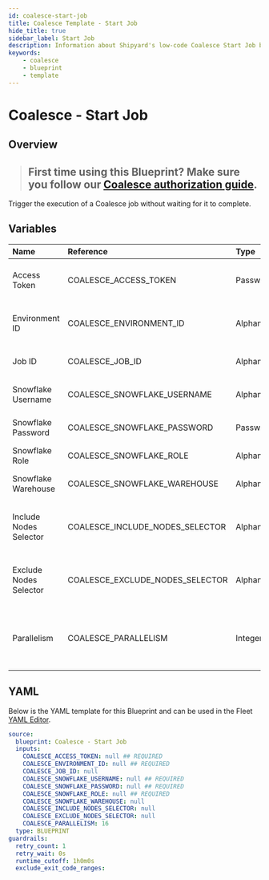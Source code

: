 ```yaml
---
id: coalesce-start-job
title: Coalesce Template - Start Job
hide_title: true
sidebar_label: Start Job
description: Information about Shipyard's low-code Coalesce Start Job blueprint. Trigger the execution of a Coalesce job
keywords:
    - coalesce
    - blueprint
    - template
---
```


# Coalesce - Start Job

## Overview

> ## **First time using this Blueprint? Make sure you follow our [Coalesce authorization guide](coalesce-authorization.md)**.

Trigger the execution of a Coalesce job without waiting for it to complete.


## Variables

| Name                   | Reference                       | Type         | Required           | Default | Options | Description                                    |
|:-----------------------|:--------------------------------|:-------------|:-------------------|:--------|:--------|:-----------------------------------------------|
| Access Token           | COALESCE_ACCESS_TOKEN           | Password     | :white_check_mark: | -       | -       | The API token generated in Coalesce            |
| Environment ID         | COALESCE_ENVIRONMENT_ID         | Alphanumeric | :white_check_mark: | -       | -       | The environment to be refreshed                |
| Job ID                 | COALESCE_JOB_ID                 | Alphanumeric | :heavy_minus_sign: | -       | -       | The ID of the job being run                    |
| Snowflake Username     | COALESCE_SNOWFLAKE_USERNAME     | Alphanumeric | :white_check_mark: | -       | -       | Snowflake account username                     |
| Snowflake Password     | COALESCE_SNOWFLAKE_PASSWORD     | Password     | :white_check_mark: | -       | -       | Snowflake account password                     |
| Snowflake Role         | COALESCE_SNOWFLAKE_ROLE         | Alphanumeric | :white_check_mark: | -       | -       | Snowflake user role                            |
| Snowflake Warehouse    | COALESCE_SNOWFLAKE_WAREHOUSE    | Alphanumeric | :heavy_minus_sign: | -       | -       | Snowflake compute warehouse                    |
| Include Nodes Selector | COALESCE_INCLUDE_NODES_SELECTOR | Alphanumeric | :heavy_minus_sign: | -       | -       | The nodes to be included on a ad-hoc job run   |
| Exclude Nodes Selector | COALESCE_EXCLUDE_NODES_SELECTOR | Alphanumeric | :heavy_minus_sign: | -       | -       | The nodes to be excluded for an ad-hoc job run |
| Parallelism            | COALESCE_PARALLELISM            | Integer      | :heavy_minus_sign: | 16      | -       | The maximum number of parallel nodes to run    |


## YAML

Below is the YAML template for this Blueprint and can be used in the Fleet [YAML Editor](../../reference/fleets/yaml-editor.md).

```yaml
source:
  blueprint: Coalesce - Start Job
  inputs:
    COALESCE_ACCESS_TOKEN: null ## REQUIRED
    COALESCE_ENVIRONMENT_ID: null ## REQUIRED
    COALESCE_JOB_ID: null 
    COALESCE_SNOWFLAKE_USERNAME: null ## REQUIRED
    COALESCE_SNOWFLAKE_PASSWORD: null ## REQUIRED
    COALESCE_SNOWFLAKE_ROLE: null ## REQUIRED
    COALESCE_SNOWFLAKE_WAREHOUSE: null 
    COALESCE_INCLUDE_NODES_SELECTOR: null 
    COALESCE_EXCLUDE_NODES_SELECTOR: null 
    COALESCE_PARALLELISM: 16 
  type: BLUEPRINT
guardrails:
  retry_count: 1
  retry_wait: 0s
  runtime_cutoff: 1h0m0s
  exclude_exit_code_ranges:
```
